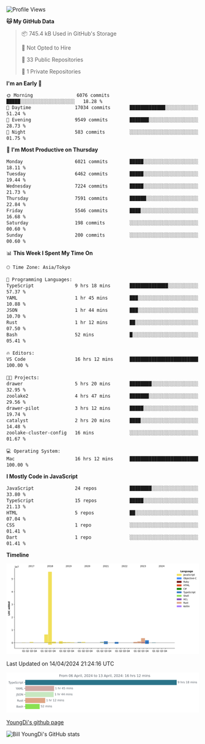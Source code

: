 <!--START_SECTION:waka-->
![Profile Views](http://img.shields.io/badge/Profile%20Views-1-blue)

**🐱 My GitHub Data** 

> 📦 745.4 kB Used in GitHub's Storage 
 > 
> 🚫 Not Opted to Hire
 > 
> 📜 33 Public Repositories 
 > 
> 🔑 1 Private Repositories 
 > 
**I'm an Early 🐤** 

```text
🌞 Morning                6076 commits        █████░░░░░░░░░░░░░░░░░░░░   18.28 % 
🌆 Daytime                17034 commits       █████████████░░░░░░░░░░░░   51.24 % 
🌃 Evening                9549 commits        ███████░░░░░░░░░░░░░░░░░░   28.73 % 
🌙 Night                  583 commits         ░░░░░░░░░░░░░░░░░░░░░░░░░   01.75 % 
```
📅 **I'm Most Productive on Thursday** 

```text
Monday                   6021 commits        █████░░░░░░░░░░░░░░░░░░░░   18.11 % 
Tuesday                  6462 commits        █████░░░░░░░░░░░░░░░░░░░░   19.44 % 
Wednesday                7224 commits        █████░░░░░░░░░░░░░░░░░░░░   21.73 % 
Thursday                 7591 commits        ██████░░░░░░░░░░░░░░░░░░░   22.84 % 
Friday                   5546 commits        ████░░░░░░░░░░░░░░░░░░░░░   16.68 % 
Saturday                 198 commits         ░░░░░░░░░░░░░░░░░░░░░░░░░   00.60 % 
Sunday                   200 commits         ░░░░░░░░░░░░░░░░░░░░░░░░░   00.60 % 
```


📊 **This Week I Spent My Time On** 

```text
🕑︎ Time Zone: Asia/Tokyo

💬 Programming Languages: 
TypeScript               9 hrs 18 mins       ██████████████░░░░░░░░░░░   57.37 % 
YAML                     1 hr 45 mins        ███░░░░░░░░░░░░░░░░░░░░░░   10.88 % 
JSON                     1 hr 44 mins        ███░░░░░░░░░░░░░░░░░░░░░░   10.70 % 
Rust                     1 hr 12 mins        ██░░░░░░░░░░░░░░░░░░░░░░░   07.50 % 
Bash                     52 mins             █░░░░░░░░░░░░░░░░░░░░░░░░   05.41 % 

🔥 Editors: 
VS Code                  16 hrs 12 mins      █████████████████████████   100.00 % 

🐱‍💻 Projects: 
drawer                   5 hrs 20 mins       ████████░░░░░░░░░░░░░░░░░   32.95 % 
zoolake2                 4 hrs 47 mins       ███████░░░░░░░░░░░░░░░░░░   29.56 % 
drawer-pilot             3 hrs 12 mins       █████░░░░░░░░░░░░░░░░░░░░   19.74 % 
catalyst                 2 hrs 20 mins       ████░░░░░░░░░░░░░░░░░░░░░   14.48 % 
zoolake-cluster-config   16 mins             ░░░░░░░░░░░░░░░░░░░░░░░░░   01.67 % 

💻 Operating System: 
Mac                      16 hrs 12 mins      █████████████████████████   100.00 % 
```

**I Mostly Code in JavaScript** 

```text
JavaScript               24 repos            ████████░░░░░░░░░░░░░░░░░   33.80 % 
TypeScript               15 repos            █████░░░░░░░░░░░░░░░░░░░░   21.13 % 
HTML                     5 repos             ██░░░░░░░░░░░░░░░░░░░░░░░   07.04 % 
CSS                      1 repo              ░░░░░░░░░░░░░░░░░░░░░░░░░   01.41 % 
Dart                     1 repo              ░░░░░░░░░░░░░░░░░░░░░░░░░   01.41 % 
```



**Timeline**

![Lines of Code chart](https://raw.githubusercontent.com/Youngdi/Youngdi/master/assets/bar_graph.png)


 Last Updated on 14/04/2024 21:24:16 UTC
<!--END_SECTION:waka-->

![wakatime](./images/stat.svg)

[YoungDi's github page](https://youngdi.github.io)

![Bill YoungDi's GitHub stats](https://github-readme-stats.vercel.app/api?username=youngdi&count_private=true&show_icons=true)
